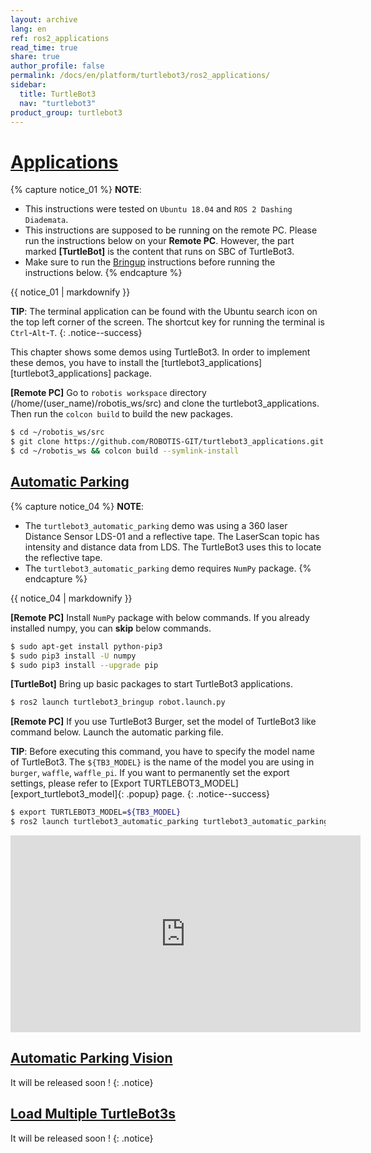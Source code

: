 ```yaml
---
layout: archive
lang: en
ref: ros2_applications
read_time: true
share: true
author_profile: false
permalink: /docs/en/platform/turtlebot3/ros2_applications/
sidebar:
  title: TurtleBot3
  nav: "turtlebot3"
product_group: turtlebot3
---
```


# [Applications](#applications)

{% capture notice_01 %}
**NOTE**:
- This instructions were tested on `Ubuntu 18.04` and `ROS 2 Dashing Diademata`.
- This instructions are supposed to be running on the remote PC. Please run the instructions below on your **Remote PC**. However, the part marked **[TurtleBot]** is the content that runs on SBC of TurtleBot3.
- Make sure to run the [Bringup](/docs/en/platform/turtlebot3/bringup/#bringup) instructions before running the instructions below.
{% endcapture %}
<div class="notice--info">{{ notice_01 | markdownify }}</div>

**TIP**: The terminal application can be found with the Ubuntu search icon on the top left corner of the screen. The shortcut key for running the terminal is `Ctrl`-`Alt`-`T`.
{: .notice--success}

This chapter shows some demos using TurtleBot3. In order to implement these demos, you have to install the [turtlebot3_applications][turtlebot3_applications] package.

**[Remote PC]** Go to `robotis workspace` directory (/home/(user_name)/robotis_ws/src) and clone the turtlebot3_applications. Then run the `colcon build` to build the new packages.

``` bash
$ cd ~/robotis_ws/src
$ git clone https://github.com/ROBOTIS-GIT/turtlebot3_applications.git
$ cd ~/robotis_ws && colcon build --symlink-install
```

<!-- ## [TurtleBot Follower Demo](#turtlebot-follower-demo)

{% capture notice_02 %}
**NOTE**:
- The follower demo was implemented only using a 360 Laser Distance Sensor LDS-01. a classification algorithm is used based on previous fitting with samples of person and obstacles positions to take actions. It follows someone in front of the robot within a 50 centimeter range and 140 degrees.
- Running the follower demo in an area with obstacles may not work well. Therefore, it is recommended to run the demo in an open area without obstacles.
{% endcapture %}
<div class="notice--info">{{ notice_02 | markdownify }}</div>

**[TurtleBot]** In order to run this demo, parameter in LIDAR launch file has to be modified. In the below example. In the param tag with `frame_id` as a name, replace `base_scan` to `odom` and save the file as shown in the below images.

``` bash
$ nano ~/robotis_ws/src/turtlebot3/turtlebot3_bringup/launch/turtlebot3_lidar.launch.py
```

**NOTE**: Turtlebot Follower Demo requires `scikit-learn`, `NumPy` and `ScyPy` packages.
{: .notice--info}



**[Remote PC]** Install `scikit-learn`, `NumPy` and `ScyPy` packages with below commands.

``` bash
$ sudo apt-get install python-pip3
$ sudo pip3 install -U scikit-learn numpy scipy
$ sudo pip3 install --upgrade pip
```

**[TurtleBot]** Launch the [bringup][bringup]

```bash
$ ros2 launch turtlebot3_bringup robot.launch.py
```

**[Remote PC]** Launch `turtlebot3_follower` with below command.

``` bash
$ ros2 launch turtlebot3_follower turtlebot3_follower.launch.py
```

<iframe width="560" height="315" src="https://www.youtube.com/embed/w9YTxZVY6yQ" frameborder="0" allowfullscreen></iframe>
 -->


## [Automatic Parking](#automatic-parking)

{% capture notice_04 %}
**NOTE**:
- The `turtlebot3_automatic_parking` demo was using a 360 laser Distance Sensor LDS-01 and a reflective tape. The LaserScan topic has intensity and distance data from LDS. The TurtleBot3 uses this to locate the reflective tape.
- The `turtlebot3_automatic_parking` demo requires `NumPy` package.
{% endcapture %}
<div class="notice--info">{{ notice_04 | markdownify }}</div>

**[Remote PC]** Install `NumPy` package with below commands. If you already installed numpy, you can **skip** below commands.

``` bash
$ sudo apt-get install python-pip3
$ sudo pip3 install -U numpy
$ sudo pip3 install --upgrade pip
```

**[TurtleBot]** Bring up basic packages to start TurtleBot3 applications.

```bash
$ ros2 launch turtlebot3_bringup robot.launch.py
```

**[Remote PC]** If you use TurtleBot3 Burger, set the model of TurtleBot3 like command below. Launch the automatic parking file.

**TIP**: Before executing this command, you have to specify the model name of TurtleBot3. The `${TB3_MODEL}` is the name of the model you are using in `burger`, `waffle`, `waffle_pi`. If you want to permanently set the export settings, please refer to [Export TURTLEBOT3_MODEL][export_turtlebot3_model]{: .popup} page.
{: .notice--success}

``` bash
$ export TURTLEBOT3_MODEL=${TB3_MODEL}
$ ros2 launch turtlebot3_automatic_parking turtlebot3_automatic_parking.launch.py
```

<iframe width="560" height="315" src="https://www.youtube.com/embed/IRtdxoPo8Y8" frameborder="0" allow="autoplay; encrypted-media" allowfullscreen></iframe>


## [Automatic Parking Vision](#automatic-parking-vision)

It will be released soon ! 
{: .notice}

## [Load Multiple TurtleBot3s](#load-multiple-turtlebot3s)

It will be released soon ! 
{: .notice}
